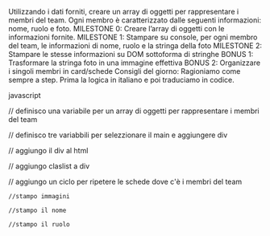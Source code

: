 Utilizzando i dati forniti, creare un array di oggetti per rappresentare i membri del team.
Ogni membro è caratterizzato dalle seguenti informazioni: nome, ruolo e foto.
MILESTONE 0:
Creare l’array di oggetti con le informazioni fornite.
MILESTONE 1:
Stampare su console, per ogni membro del team, le informazioni di nome, ruolo e la stringa della foto
MILESTONE 2:
Stampare le stesse informazioni su DOM sottoforma di stringhe
BONUS 1:
Trasformare la stringa foto in una immagine effettiva
BONUS 2:
Organizzare i singoli membri in card/schede
Consigli del giorno:
Ragioniamo come sempre a step.
Prima la logica in italiano e poi traduciamo in codice.

javascript

// definisco una variabile per un array di oggetti per rappresentare i membri del team

//  definisco tre variabbili per selezzionare il main e aggiungere div

// aggiungo il div al html

// aggiungo claslist a div 

// aggiungo un ciclo per ripetere le schede dove c'è i membri del team

    //stampo immagini

    //stampo il nome
    
    //stampo il ruolo

